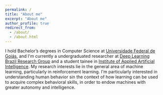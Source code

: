 ```yaml
---
permalink: /
title: "About me"
excerpt: "About me"
author_profile: true
redirect_from: 
  - /about/
  - /about.html
---
```


I hold Bachelor’s degrees in Computer Science at [Universidade Federal de Goiás](http://www.inf.ufg.br/), and I'm currently a undergraduated researcher at [Deep Learning Brazil Research Group](http://www.deeplearningbrasil.com.br/index.php/blog) and a student tainee in [Institute of Applied Artificial Intelligence](https://www.i2a2.ca/). My research interests lie in the general area of machine learning, particularly in reinforcement learning. I'm particularly interested in understanding human behavior sin the context of how learning can be used to acquire complex behavioral skills, in order to endow machines with greater autonomy and intelligence.
